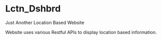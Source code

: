 # Lctn_Dshbrd
Just Another Location Based Website 

Website uses various Restful APIs to display location based information.
